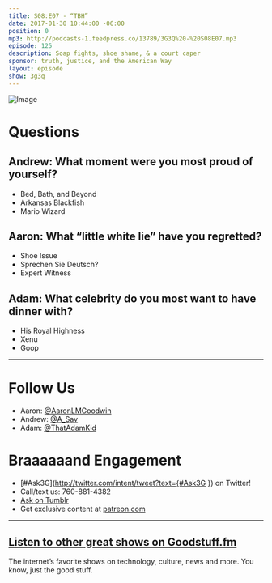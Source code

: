 ```yaml
---
title: S08:E07 - “TBH”
date: 2017-01-30 10:44:00 -06:00
position: 0
mp3: http://podcasts-1.feedpress.co/13789/3G3Q%20-%20S08E07.mp3
episode: 125
description: Soap fights, shoe shame, & a court caper
sponsor: truth, justice, and the American Way
layout: episode
show: 3g3q
---
```


![Image](http://l.gdwn.co/BGVe.JPG)

# Questions

## Andrew: What moment were you most proud of yourself?
* Bed, Bath, and Beyond
* Arkansas Blackfish
* Mario Wizard

## Aaron: What “little white lie” have you regretted?
* Shoe Issue
* Sprechen Sie Deutsch?
* Expert Witness

## Adam: What celebrity do you most want to have dinner with?
* His Royal Highness
* Xenu
* Goop

***

# Follow Us
* Aaron: [@AaronLMGoodwin](http://twitter.com/aaronlmgoodwin)
* Andrew: [@A_Sav](http://twitter.com/a_sav)
* Adam: [@ThatAdamKid](http://twitter.com/thatadamkid)

# Braaaaaand Engagement
* [#Ask3G](http://twitter.com/intent/tweet?text={#Ask3G }) on Twitter!
* Call/text us: 760-881-4382
* [Ask on Tumblr](http://3g3q.co/ask)
* Get exclusive content at [patreon.com](http://www.patreon.com/3g3q)

***

## [Listen to other great shows on Goodstuff.fm](http://goodstuff.fm/)
The internet’s favorite shows on technology, culture, news and more. You know, just the good stuff.
